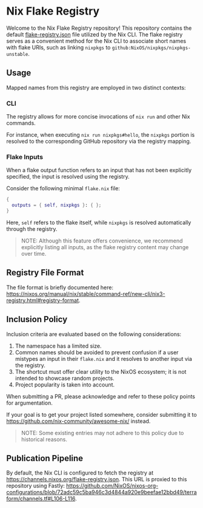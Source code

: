 # Nix Flake Registry

Welcome to the Nix Flake Registry repository! This repository contains the default [flake-registry.json](flake-registry.json) file utilized by the Nix CLI. The flake registry serves as a convenient method for the Nix CLI to associate short names with flake URIs, such as linking `nixpkgs` to `github:NixOS/nixpkgs/nixpkgs-unstable`.

## Usage

Mapped names from this registry are employed in two distinct contexts:

### CLI

The registry allows for more concise invocations of `nix run` and other Nix commands.

For instance, when executing `nix run nixpkgs#hello`, the `nixpkgs` portion is resolved to the corresponding GitHub repository via the registry mapping.

### Flake Inputs

When a flake output function refers to an input that has not been explicitly specified, the input is resolved using the registry.

Consider the following minimal `flake.nix` file:
```nix
{
  outputs = { self, nixpkgs }: { };
}
```

Here, `self` refers to the flake itself, while `nixpkgs` is resolved automatically through the registry.

> NOTE: Although this feature offers convenience, we recommend explicitly listing all inputs, as the flake registry content may change over time.

## Registry File Format

The file format is briefly documented here: <https://nixos.org/manual/nix/stable/command-ref/new-cli/nix3-registry.html#registry-format>.

## Inclusion Policy

Inclusion criteria are evaluated based on the following considerations:

1. The namespace has a limited size.
2. Common names should be avoided to prevent confusion if a user mistypes an input in their `flake.nix` and it resolves to another input via the registry.
3. The shortcut must offer clear utility to the NixOS ecosystem; it is not intended to showcase random projects.
4. Project popularity is taken into account.

When submitting a PR, please acknowledge and refer to these policy points for
argumentation.

If your goal is to get your project listed somewhere, consider submitting it to <https://github.com/nix-community/awesome-nix/> instead.

> NOTE: Some existing entries may not adhere to this policy due to historical reasons.

## Publication Pipeline

By default, the Nix CLI is configured to fetch the registry at <https://channels.nixos.org/flake-registry.json>. This URL is proxied to this repository using Fastly:
<https://github.com/NixOS/nixos-org-configurations/blob/72adc59c5ba946c3d4844a920e9beefae12bbd49/terraform/channels.tf#L106-L116>.
